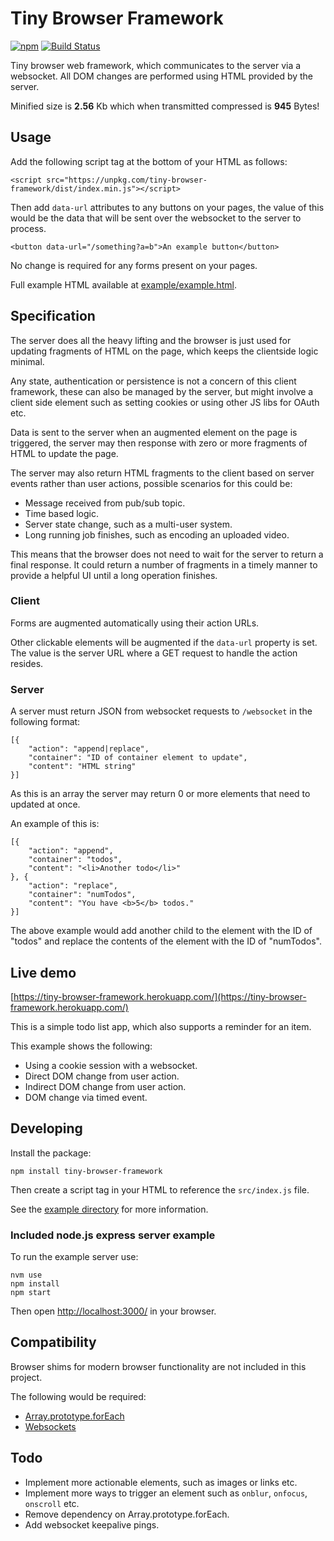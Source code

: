 # Tiny Browser Framework

[![npm](https://img.shields.io/npm/v/tiny-browser-framework.svg)]()
[![Build Status](https://travis-ci.org/thedumbterminal/TinyBrowserFramework.svg?branch=master)](https://travis-ci.org/thedumbterminal/TinyBrowserFramework)

Tiny browser web framework, which communicates to the server via a websocket. All DOM changes are performed using HTML provided by the server.

Minified size is **2.56** Kb which when transmitted compressed is **945** Bytes!

## Usage

Add the following script tag at the bottom of your HTML as follows:

    <script src="https://unpkg.com/tiny-browser-framework/dist/index.min.js"></script>

Then add `data-url` attributes to any buttons on your pages, the value of this would be the data that will be sent over the websocket to the server to process.

    <button data-url="/something?a=b">An example button</button>

No change is required for any forms present on your pages.

Full example HTML available at [example/example.html](example/example.html).

## Specification

The server does all the heavy lifting and the browser is just used for updating fragments of HTML on the page, which keeps the clientside logic minimal.

Any state, authentication or persistence is not a concern of this client framework, these can also be managed by the server, but might involve a client side element such as setting cookies or using other JS libs for OAuth etc.

Data is sent to the server when an augmented element on the page is triggered, the server may then response with zero or more fragments of HTML to update the page.

The server may also return HTML fragments to the client based on server events rather than user actions, possible scenarios for this could be:

* Message received from pub/sub topic.
* Time based logic.
* Server state change, such as a multi-user system.
* Long running job finishes, such as encoding an uploaded video.

This means that the browser does not need to wait for the server to return a final response. It could return a number of fragments in a timely manner to provide a helpful UI until a long operation finishes.

### Client

Forms are augmented automatically using their action URLs.

Other clickable elements will be augmented if the `data-url` property is set. The value is the server URL where a GET request to handle the action resides.

### Server

A server must return JSON from websocket requests to `/websocket` in the following format:

    [{
    	"action": "append|replace",
    	"container": "ID of container element to update",
    	"content": "HTML string"
    }]

As this is an array the server may return 0 or more elements that need to updated at once.

An example of this is:

    [{
    	"action": "append",
    	"container": "todos",
    	"content": "<li>Another todo</li>"
    }, {
    	"action": "replace",
    	"container": "numTodos",
    	"content": "You have <b>5</b> todos."
    }]

The above example would add another child to the element with the ID of "todos" and replace the contents of the element with the ID of "numTodos".

## Live demo

[https://tiny-browser-framework.herokuapp.com/](https://tiny-browser-framework.herokuapp.com/)

This is a simple todo list app, which also supports a reminder for an item.

This example shows the following:

* Using a cookie session with a websocket.
* Direct DOM change from user action.
* Indirect DOM change from user action.
* DOM change via timed event.

## Developing

Install the package:

    npm install tiny-browser-framework

Then create a script tag in your HTML to reference the `src/index.js` file.

See the [example directory](example/) for more information.

### Included node.js express server example

To run the example server use:

    nvm use
    npm install
    npm start

Then open [http://localhost:3000/](http://localhost:3000/) in your browser.

## Compatibility

Browser shims for modern browser functionality are not included in this project.

The following would be required:

* [Array.prototype.forEach](https://developer.mozilla.org/en-US/docs/Web/JavaScript/Reference/Global_Objects/Array/forEach)
* [Websockets](https://github.com/Modernizr/Modernizr/wiki/HTML5-Cross-Browser-Polyfills#web-sockets)

## Todo

* Implement more actionable elements, such as images or links etc.
* Implement more ways to trigger an element such as `onblur`, `onfocus`, `onscroll` etc.
* Remove dependency on Array.prototype.forEach.
* Add websocket keepalive pings.


